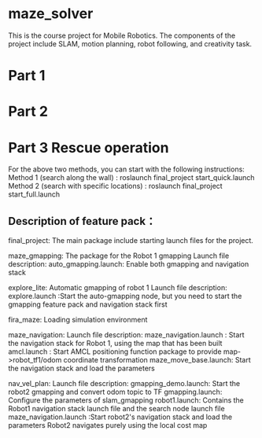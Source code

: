 # maze_solver
This is the course project for Mobile Robotics. 
The components of the project include SLAM, motion planning, robot following, and creativity task. 

# Part 1

# Part 2

# Part 3 Rescue operation
For the above two methods, you can start with the following instructions:
Method 1 (search along the wall) : roslaunch final_project start_quick.launch 
Method 2 (search with specific locations) : roslaunch final_project start_full.launch 

## Description of feature pack：
final_project: The main package include starting launch files for the project.

maze_gmapping: The package for the Robot 1 gmapping
Launch file description:
    auto_gmapping.launch: Enable both gmapping and navigation stack

explore_lite: Automatic gmapping of robot 1
Launch file description:
    explore.launch :Start the auto-gmapping node, but you need to start the gmapping feature pack and navigation stack first


fira_maze:
    Loading simulation environment


maze_navigation: 
Launch file description:
    maze_navigation.launch : Start the navigation stack for Robot 1, using the map that has been built
    amcl.launch : Start AMCL positioning function package to provide map->robot_tf1/odom coordinate transformation
    maze_move_base.launch: Start the navigation stack and load the parameters



nav_vel_plan:
Launch file description:
    gmapping_demo.launch: Start the robot2 gmapping and convert odom topic to TF
    gmapping.launch: Configure the parameters of slam_gmapping
    robot1.launch: Contains the Robot1 navigation stack launch file and the search node launch file
    maze_navigation.launch :Start robot2's navigation stack and load the parameters
                                Robot2 navigates purely using the local cost map 


